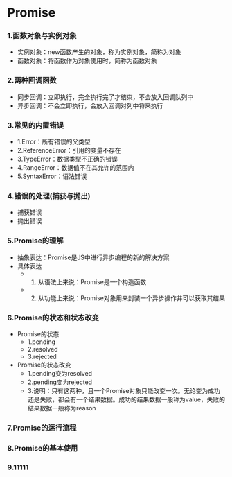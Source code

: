 # Promise

### 1.函数对象与实例对象

+ 实例对象：new函数产生的对象，称为实例对象，简称为对象
+ 函数对象：将函数作为对象使用时，简称为函数对象

### 2.两种回调函数

+ 同步回调：立即执行，完全执行完了才结束，不会放入回调队列中
+ 异步回调：不会立即执行，会放入回调对列中将来执行

### 3.常见的内置错误

+ 1.Error：所有错误的父类型
+ 2.ReferenceError：引用的变量不存在
+ 3.TypeError：数据类型不正确的错误
+ 4.RangeError：数据值不在其允许的范围内
+ 5.SyntaxError：语法错误

### 4.错误的处理(捕获与抛出)

+ 捕获错误
+ 抛出错误

### 5.Promise的理解

+ 抽象表达：Promise是JS中进行异步编程的新的解决方案
+ 具体表达
    + 1. 从语法上来说：Promise是一个构造函数
    + 2. 从功能上来说：Promise对象用来封装一个异步操作并可以获取其结果

### 6.Promise的状态和状态改变

+ Promise的状态
    + 1.pending
    + 2.resolved
    + 3.rejected
+ Promise的状态改变
    + 1.pending变为resolved
    + 2.pending变为rejected
    + 3.说明：只有这两种，且一个Promise对象只能改变一次。无论变为成功还是失败，都会有一个结果数据。成功的结果数据一般称为value，失败的结果数据一般称为reason

### 7.Promise的运行流程

### 8.Promise的基本使用

### 9.11111







